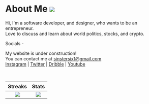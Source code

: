 # About Me [![](https://visitcount.itsvg.in/api?id=subratomandalme&icon=0&color=0)](https://visitcount.itsvg.in)




Hi, I'm a software developer, and designer, who wants to be an entrepreneur.<br>Love to discuss and learn about world politics, stocks, and crypto.<br>

Socials -<br>

My website is under construction!    <br>
You can contact me at sinstersix1@gmail.com <br>
[Instagram](https://www.instagram.com/subratomandalme/)
| [Twitter](https://twitter.com/subratomandalme)
| [Dribble](https://dribbble.com/subratomandal)
| [Youtube](https://www.youtube.com/@mochipog)


<br />

| Streaks | Stats |
|:-------------------------:|:-------------------------:|
| ![](https://github-readme-streak-stats.herokuapp.com/?user=subratomandalme&theme=dark&hide_border=true) | ![](https://github-readme-stats.vercel.app/api?username=subratomandalme&theme=dark&hide_border=true&include_all_commits=true&count_private=false) |
